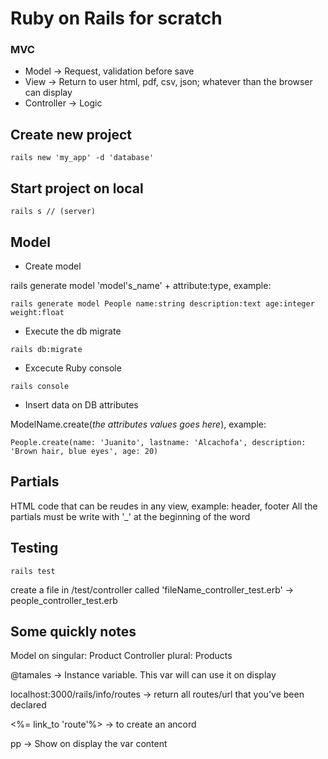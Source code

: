 # Ruby on Rails for scratch
### MVC

* Model -> Request, validation before save
* View -> Return to user html, pdf, csv, json; whatever than the browser can display
* Controller -> Logic

## Create new project
```
rails new 'my_app' -d 'database'
```

## Start project on local
```
rails s // (server)
```
## Model

* Create model

rails generate model 'model's_name' + attribute:type, example:
```
rails generate model People name:string description:text age:integer weight:float
```

* Execute the db migrate
```
rails db:migrate
```

* Excecute Ruby console
```
rails console
```

* Insert data on DB attributes

ModelName.create(*the attributes values goes here*), example:
```
People.create(name: 'Juanito', lastname: 'Alcachofa', description: 'Brown hair, blue eyes', age: 20)
```

## Partials
HTML code that can be reudes in any view, example: header, footer
All the partials must be write with '_' at the beginning of the word

## Testing
```
rails test
```
create a file in /test/controller called 'fileName_controller_test.erb' -> people_controller_test.erb


## Some quickly notes
Model on singular: Product
Controller plural: Products

@tamales -> Instance variable. This var will can use it on display

localhost:3000/rails/info/routes -> return all routes/url that you've been declared

<%= link_to 'route'%> -> to create an ancord

pp -> Show on display the var content